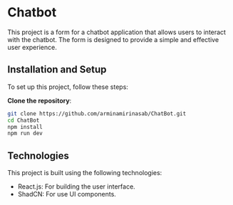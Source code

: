 # Chatbot

This project is a form for a chatbot application that allows users to interact with the chatbot. The form is designed to provide a simple and effective user experience.

## Installation and Setup

To set up this project, follow these steps:

**Clone the repository**:

````bash
git clone https://github.com/arminamirinasab/ChatBot.git
cd ChatBot
npm install
npm run dev
`````
## Technologies

This project is built using the following technologies:

 - React.js: For building the user interface.
- ShadCN: For use UI components.
